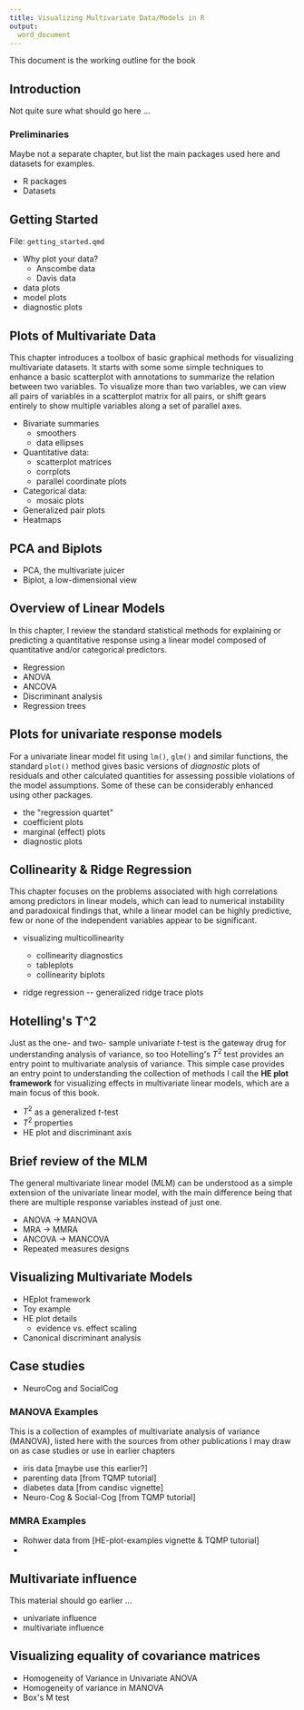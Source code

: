 ```yaml
---
title: Visualizing Multivariate Data/Models in R
output: 
  word_document
---
```


This document is the working outline for the book

## Introduction

Not quite sure what should go here ...

### Preliminaries

Maybe not a separate chapter, but list the main packages used here and datasets for examples.

- R packages
- Datasets

## Getting Started

File: `getting_started.qmd`

- Why plot your data?
  - Anscombe data
  - Davis data
- data plots
- model plots
- diagnostic plots

## Plots of Multivariate Data

This chapter introduces a toolbox of basic graphical methods for visualizing multivariate datasets.
It starts with some some simple techniques to enhance a basic scatterplot with annotations to
summarize the relation between two variables. To visualize more than two variables, we can
view all pairs of variables in a scatterplot matrix for all pairs, or shift gears entirely
to show multiple variables along a set of parallel axes.

- Bivariate summaries
    - smoothers
    - data ellipses
- Quantitative data:
    - scatterplot matrices
    - corrplots
    - parallel coordinate plots
- Categorical data:
    - mosaic plots
- Generalized pair plots
- Heatmaps

## PCA and Biplots

- PCA, the multivariate juicer
- Biplot, a low-dimensional view

## Overview of Linear Models

In this chapter, I review the standard statistical methods for explaining or predicting a quantitative
response using a linear model composed of quantitative and/or categorical predictors.

- Regression
- ANOVA
- ANCOVA
-	Discriminant analysis
-	Regression trees

## Plots for univariate response models

For a univariate linear model fit using `lm()`, `glm()` and similar functions, the standard `plot()`
method gives basic versions of _diagnostic_ plots of residuals and other calculated quantities for assessing
possible violations of the model assumptions.
Some of these can be considerably enhanced using other packages.

- the "regression quartet"
- coefficient plots
- marginal (effect) plots
- diagnostic plots

## Collinearity & Ridge Regression

This chapter focuses on the problems associated with high correlations among predictors in linear models,
which can lead to numerical instability and paradoxical findings that, while a linear model can be highly
predictive, few or none of the independent variables appear to be significant.

- visualizing multicollinearity
  - collinearity diagnostics
  - tableplots
  - collinearity biplots

- ridge regression -- generalized ridge trace plots

## Hotelling's T^2

Just as the one- and two- sample univariate $t$-test is the gateway drug for understanding
analysis of variance, so too Hotelling's $T^2$ test provides an entry point to multivariate analysis of variance. This simple case provides an entry point to understanding the collection of methods
I call the **HE plot framework** for visualizing effects in multivariate linear models, which
are a main focus of this book.

- $T^2$ as a generalized $t$-test
- $T^2$ properties
- HE plot and discriminant axis

## Brief review of the MLM

The general multivariate linear model (MLM) can be understood as a simple extension of the univariate linear model, with the main difference being that there are multiple response variables instead of just one.

- ANOVA -> MANOVA
- MRA -> MMRA
- ANCOVA -> MANCOVA
- Repeated measures designs

## Visualizing Multivariate Models

- HEplot framework
- Toy example
- HE plot details
  - evidence vs. effect scaling
- Canonical discriminant analysis

## Case studies

- NeuroCog and SocialCog

### MANOVA Examples

This is a collection of examples of multivariate analysis of variance (MANOVA), listed here with the sources
from other publications I may draw on as case studies or use in earlier chapters

- iris data [maybe use this earlier?]
- parenting data [from TQMP tutorial]
- diabetes data [from candisc vignette]
- Neuro-Cog & Social-Cog [from TQMP tutorial]

### MMRA Examples

- Rohwer data from [HE-plot-examples vignette & TQMP tutorial]
-   

## Multivariate influence

This material should go earlier ... 

- univariate influence
- multivariate influence

## Visualizing equality of covariance matrices

- Homogeneity of Variance in Univariate ANOVA
- Homogeneity of variance in MANOVA
- Box's M test

